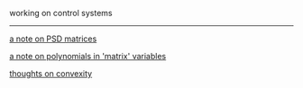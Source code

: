 
working on control systems 

---

[a note on PSD matrices](https://arxiv.org/abs/1501.01057)

[a note on polynomials in 'matrix' variables](https://link.springer.com/chapter/10.1007/978-3-0348-0411-0_14)

[thoughts on convexity](https://web.math.ucsb.edu/~martin/dissertation.pdf)

